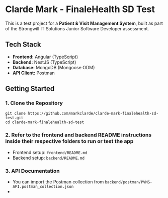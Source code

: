 # Clarde Mark - FinaleHealth SD Test

This is a test project for a **Patient & Visit Management System**, built as part of the Strongwill IT Solutions Junior Software Developer assessment.

## Tech Stack
- **Frontend:** Angular (TypeScript)
- **Backend:** NestJS (TypeScript)
- **Database:** MongoDB (Mongoose ODM)
- **API Client:** Postman

## Getting Started
### 1. Clone the Repository
```
git clone https://github.com/markclarde/clarde-mark-finalehealth-sd-test.git
cd clarde-mark-finalehealth-sd-test
```

### 2. Refer to the frontend and backend README instructions inside their respective folders to run or test the app
- Frontend setup: `frontend/README.md`
- Backend setup: `backend/README.md`

### 3. API Documentation
- You can import the Postman collection from `backend/postman/PVMS-API.postman_collection.json`
- 
